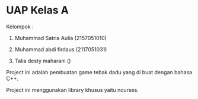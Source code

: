 # UAP Kelas A

Kelompok :

1. Muhammad Satria Aulia
(2157051010)

2. Muhammad abdi firdaus
(2117051031)

3. Talia desty maharani
()

Project ini adalah pembuatan game tebak dadu yang di buat dengan bahasa C++.

Project ini menggunakan library khusus yaitu ncurses.
